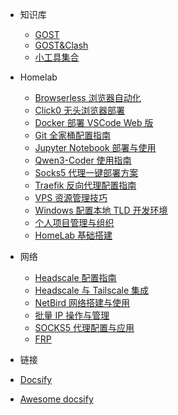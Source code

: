 <!-- markdownlint-disable first-line-h1 -->

- 知识库

  - [GOST](zh-cn/gost.md)
  - [GOST&Clash](zh-cn/gost_clash.md)
  - [小工具集合](zh-cn/tools.md)

- Homelab

  - [Browserless 浏览器自动化](homelab/browser.md)
  - [Click0 无头浏览器部署](homelab/click0.md)
  - [Docker 部署 VSCode Web 版](homelab/docker-vscode-web.md)
  - [Git 全家桶配置指南](homelab/git-all.md)
  - [Jupyter Notebook 部署与使用](homelab/jupyter.md)
  - [Qwen3-Coder 使用指南](homelab/Qwen3-Coder.md)
  - [Socks5 代理一键部署方案](homelab/socks5-all-in-one.md)
  - [Traefik 反向代理配置指南](homelab/traefik-guide.md)
  - [VPS 资源管理技巧](homelab/vps-manager.md)
  - [Windows 配置本地 TLD 开发环境](homelab/windows-tld.md)
  - [个人项目管理与组织](homelab/projects.md)
  - [HomeLab 基础搭建](homelab/homelab.md)

- 网络

  - [Headscale 配置指南](network/headscale.md)
  - [Headscale 与 Tailscale 集成](network/headscale-tailscale.md)
  - [NetBird 网络搭建与使用](network/netbird.md)
  - [批量 IP 操作与管理](network/ip-batch.md)
  - [SOCKS5 代理配置与应用](network/socks5.md)
  - [FRP](network/frp.md)

- 链接

- [Docsify](https://docsify.js.org/)
- [Awesome docsify](zh-cn/awesome.md)
